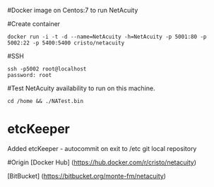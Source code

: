 #Docker image on Centos:7 to run NetAcuity 

#Create container
```
docker run -i -t -d --name=NetAcuity -h=NetAcuity -p 5001:80 -p 5002:22 -p 5400:5400 cristo/netacuity
```

#SSH
```
ssh -p5002 root@localhost
password: root
```

#Test NetAcuity availability to run on this machine.
```
cd /home && ./NATest.bin
```

# etcKeeper 
Added etcKeeper - autocommit on exit to /etc git local repository

#Origin
[Docker Hub] (https://hub.docker.com/r/cristo/netacuity)

[BitBucket] (https://bitbucket.org/monte-fm/netacuity)